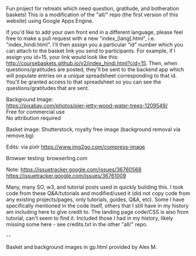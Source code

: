 Fun project for retreats which need question, gratitude, and botheration baskets! This is a modification of the "all/" repo (the first version of this website) using Google Apps Engine. 

If you'd like to add your own front end in a different language, please feel free to make a pull request with a new "index_[lang].html", i.e. "index_hindi.html". I'll then assign you a particular "id" number which you can attach to the basket link you send to participants. For example, if I assign you id=15, your link would look like this: http://coursebaskets.github.io/v2/index_hindi.html?cid=15. Then, when questions/gratitudes are posted, they'll be sent to the backend app which will populate entries on a unique spreadsheet corresponding to that id. You'll be granted access to that spreadsheet so you can see the questions/gratitudes that are sent.

Background Image:  
https://pixabay.com/photos/pier-jetty-wood-water-trees-1209549/  
Free for commercial use  
No attribution required  

Basket image:
Shutterstock, royalty free image
(background removal via remove.bg)

Edits:
via pixlr 
https://www.img2go.com/compress-image

Browser testing:
browserling.com

Note:
https://issuetracker.google.com/issues/36760568
https://issuetracker.google.com/issues/36761009

Many, many SO, w3, and tutorial posts used in quickly building this. I took code from these Q&A/tutorials and modified/used it (did not copy code from any existing projects/pages, only tutorials, guides, Q&A, etc). Some I have specifically mentioned in the code itself, others that I still have in my history am including here to give credit to. The landing page code/CSS is also from tutorial, can't seem to find it. Included those I had in my history, likely missing some here - see credits.txt in the other "all/" repo. 

--

Basket and background images in gp.html provided by Alex M.
